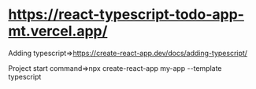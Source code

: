 # https://react-typescript-todo-app-mt.vercel.app/

Adding typescript=>https://create-react-app.dev/docs/adding-typescript/


Project start command=>npx create-react-app my-app --template typescript

